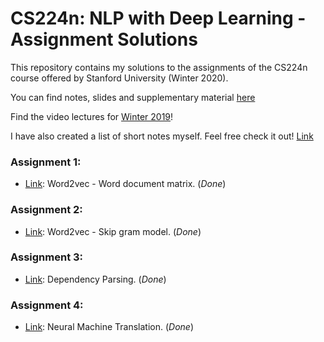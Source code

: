 # CS224n: NLP with Deep Learning - Assignment Solutions


This repository contains my solutions to the assignments of the CS224n course offered by Stanford University (Winter 2020).

You can find notes, slides and supplementary material [here](http://web.stanford.edu/class/cs224n/)

Find the video lectures for [Winter 2019](https://www.youtube.com/playlist?list=PLoROMvodv4rOhcuXMZkNm7j3fVwBBY42z)!

I have also created a list of short notes myself. Feel free check it out! [Link](https://github.com/akashgupta97/cs224n-winter-2020/tree/master/notes)

### Assignment 1:
- [Link](https://github.com/akashgupta97/cs224n-winter-2020/tree/master/assignment1): Word2vec - Word document matrix. (_Done_)

### Assignment 2:
- [Link](https://github.com/akashgupta97/cs224n-winter-2020/tree/master/assignment2): Word2vec - Skip gram model. (_Done_)

### Assignment 3:
- [Link](https://github.com/akashgupta97/cs224n-winter-2020/tree/master/assignment3/student): Dependency Parsing. (_Done_)

### Assignment 4:
- [Link](https://github.com/akashgupta97/cs224n-winter-2020/tree/master/assignment4): Neural Machine Translation. (_Done_)
